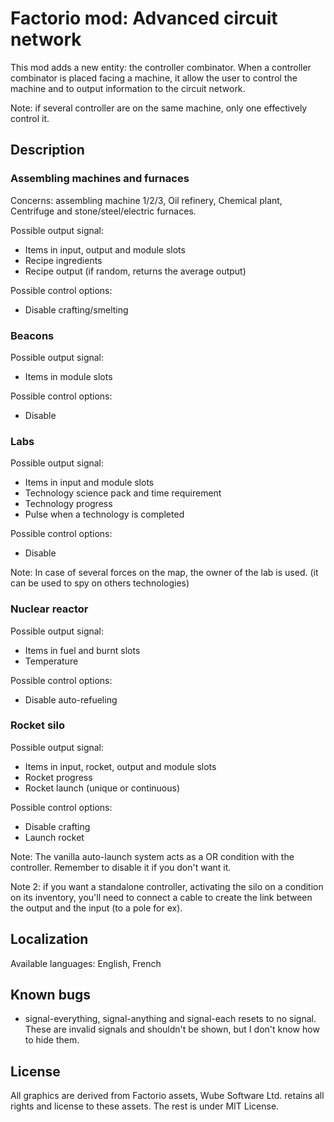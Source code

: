 # Factorio mod: Advanced circuit network

This mod adds a new entity: the controller combinator.
When a controller combinator is placed facing a machine, it allow the user to control the machine and to output information to the circuit network.

Note: if several controller are on the same machine, only one effectively control it.

## Description
### Assembling machines and furnaces
Concerns: assembling machine 1/2/3, Oil refinery, Chemical plant, Centrifuge and stone/steel/electric furnaces.

Possible output signal:
- Items in input, output and module slots
- Recipe ingredients
- Recipe output (if random, returns the average output)

Possible control options:
- Disable crafting/smelting

### Beacons
Possible output signal:
- Items in module slots

Possible control options:
- Disable

### Labs
Possible output signal:
- Items in input and module slots
- Technology science pack and time requirement
- Technology progress
- Pulse when a technology is completed

Possible control options:
- Disable

Note: In case of several forces on the map, the owner of the lab is used. (it can be used to spy on others technologies)

### Nuclear reactor
Possible output signal:
- Items in fuel and burnt slots
- Temperature

Possible control options:
- Disable auto-refueling

### Rocket silo
Possible output signal:
- Items in input, rocket, output and module slots
- Rocket progress
- Rocket launch (unique or continuous)

Possible control options:
- Disable crafting
- Launch rocket

Note: The vanilla auto-launch system acts as a OR condition with the controller. Remember to disable it if you don't want it.

Note 2: if you want a standalone controller, activating the silo on a condition on its inventory, you'll need to connect a cable to create the link between the output and the input (to a pole for ex).


## Localization
Available languages: English, French


## Known bugs
- signal-everything, signal-anything and signal-each resets to no signal. These are invalid signals and shouldn't be shown, but I don't know how to hide them.


## License
All graphics are derived from Factorio assets, Wube Software Ltd. retains all rights and license to these assets.
The rest is under MIT License.

